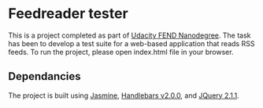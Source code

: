 # Feedreader tester

This is a project completed as part of [Udacity FEND Nanodegree](https://eu.udacity.com/course/front-end-web-developer-nanodegree--nd001). The task has been to develop a test suite for a web-based application that reads RSS feeds. To run the project, please open index.html file in your browser.

## Dependancies

The project is built using [Jasmine](jasmine/spec/feedreader.js), [Handlebars v2.0.0](http://cdn.jsdelivr.net/handlebarsjs/2.0.0/handlebars.min.js),
and [JQuery 2.1.1](http://ajax.googleapis.com/ajax/libs/jquery/2.1.1/jquery.min.js).


